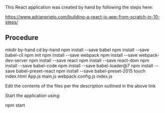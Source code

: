 
This React application was created by hand by following the steps here:

https://www.adrianprieto.com/building-a-react-js-app-from-scratch-in-10-steps/

Procedure
---------
mkdir by-hand
cd by-hand
npm install --save babel
npm install --save babel-cli
npm init
npm install --save webpack
npm install --save webpack-dev-server
npm install --save react
npm install --save react-dom
npm install --save babel-code
npm install --save babel-loader@7
npm install --save babel-preset-react
npm install --save babel-preset-2015
touch index.html App.js main.js webpack.config.js index.js

Edit the contents of the files per the description outlined in the above link

Start the application using:

npm start
